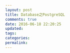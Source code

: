 ```yaml
---
layout: post
title: Database之PostgreSQL
comments: true
date: 2016-06-18 22:20:25
updated:
tags:
categories:
permalink:
---
```

